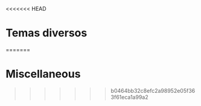 
<<<<<<< HEAD
# Temas diversos
=======
# Miscellaneous
>>>>>>> b0464bb32c8efc2a98952e05f363f61eca1a99a2
